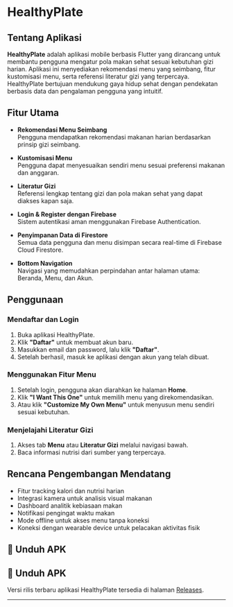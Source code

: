# HealthyPlate

## Tentang Aplikasi

**HealthyPlate** adalah aplikasi mobile berbasis Flutter yang dirancang untuk membantu pengguna mengatur pola makan sehat sesuai kebutuhan gizi harian. Aplikasi ini menyediakan rekomendasi menu yang seimbang, fitur kustomisasi menu, serta referensi literatur gizi yang terpercaya. HealthyPlate bertujuan mendukung gaya hidup sehat dengan pendekatan berbasis data dan pengalaman pengguna yang intuitif.

## Fitur Utama

- **Rekomendasi Menu Seimbang**  
  Pengguna mendapatkan rekomendasi makanan harian berdasarkan prinsip gizi seimbang.

- **Kustomisasi Menu**  
  Pengguna dapat menyesuaikan sendiri menu sesuai preferensi makanan dan anggaran.

- **Literatur Gizi**  
  Referensi lengkap tentang gizi dan pola makan sehat yang dapat diakses kapan saja.

- **Login & Register dengan Firebase**  
  Sistem autentikasi aman menggunakan Firebase Authentication.

- **Penyimpanan Data di Firestore**  
  Semua data pengguna dan menu disimpan secara real-time di Firebase Cloud Firestore.

- **Bottom Navigation**  
  Navigasi yang memudahkan perpindahan antar halaman utama: Beranda, Menu, dan Akun.

## Penggunaan

### Mendaftar dan Login

1. Buka aplikasi HealthyPlate.
2. Klik **"Daftar"** untuk membuat akun baru.
3. Masukkan email dan password, lalu klik **"Daftar"**.
4. Setelah berhasil, masuk ke aplikasi dengan akun yang telah dibuat.

### Menggunakan Fitur Menu

1. Setelah login, pengguna akan diarahkan ke halaman **Home**.
2. Klik **"I Want This One"** untuk memilih menu yang direkomendasikan.
3. Atau klik **"Customize My Own Menu"** untuk menyusun menu sendiri sesuai kebutuhan.

### Menjelajahi Literatur Gizi

1. Akses tab **Menu** atau **Literatur Gizi** melalui navigasi bawah.
2. Baca informasi nutrisi dari sumber yang terpercaya.

## Rencana Pengembangan Mendatang

- Fitur tracking kalori dan nutrisi harian
- Integrasi kamera untuk analisis visual makanan
- Dashboard analitik kebiasaan makan
- Notifikasi pengingat waktu makan
- Mode offline untuk akses menu tanpa koneksi
- Koneksi dengan wearable device untuk pelacakan aktivitas fisik

## 🔗 Unduh APK

## 🔗 Unduh APK

Versi rilis terbaru aplikasi HealthyPlate tersedia di halaman [Releases](https://github.com/[username]/[repo]/releases).


---

